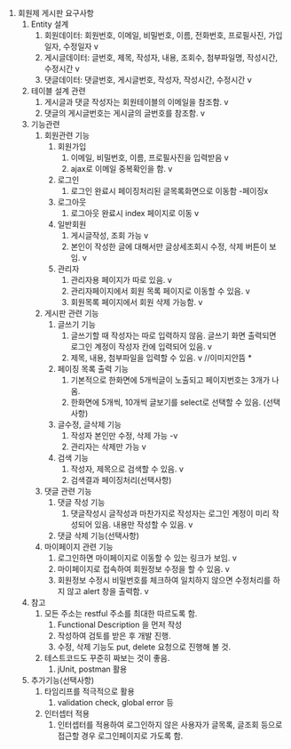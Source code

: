 1. 회원제 게시판 요구사항
    1. Entity 설계
        1. 회원데이터: 회원번호, 이메일, 비밀번호, 이름, 전화번호, 프로필사진, 가입일자, 수정일자 v
        2. 게시글데이터: 글번호, 제목, 작성자, 내용, 조회수, 첨부파일명, 작성시간, 수정시간 v
        3. 댓글데이터: 댓글번호, 게시글번호, 작성자, 작성시간, 수정시간 v
    2. 테이블 설계 관련
        1. 게시글과 댓글 작성자는 회원테이블의 이메일을 참조함. v 
        2. 댓글의 게시글번호는 게시글의 글번호를 참조함. v 
    3. 기능관련
        1. 회원관련 기능
            1. 회원가입
                1. 이메일, 비밀번호, 이름, 프로필사진을 입력받음 v
                2. ajax로 이메일 중복확인을 함. v
            2. 로그인
                1. 로그인 완료시 페이징처리된 글목록화면으로 이동함  -페이징x
            3. 로그아웃
                1. 로그아웃 완료시 index 페이지로 이동 v
            4. 일반회원
                1. 게시글작성, 조회 가능 v
                2. 본인이 작성한 글에 대해서만 글상세조회시 수정, 삭제 버튼이 보임. v  
            5. 관리자
                1. 관리자용 페이지가 따로 있음. v
                2. 관리자페이지에서 회원 목록 페이지로 이동할 수 있음. v
                3. 회원목록 페이지에서 회원 삭제 가능함. v
        2. 게시판 관련 기능
            1. 글쓰기 기능
                1. 글쓰기할 때 작성자는 따로 입력하지 않음. 글쓰기 화면 출력되면 로그인 계정이 작성자 칸에 입력되어 있음. v
                2. 제목, 내용, 첨부파일을 입력할 수 있음. v  //이미지안뜸 *
            2. 페이징 목록 출력 기능
                1. 기본적으로 한화면에 5개씩글이 노출되고 페이지번호는 3개가 나옴.
                2. 한화면에 5개씩, 10개씩 글보기를 select로 선택할 수 있음. (선택사항)
            3. 글수정, 글삭제 기능
                1. 작성자 본인만 수정, 삭제 가능 -v
                2. 관리자는 삭제만 가능 v
            4. 검색 기능
                1. 작성자, 제목으로 검색할 수 있음.  v
                2. 검색결과 페이징처리(선택사항)
        3. 댓글 관련 기능
            1. 댓글 작성 기능
                1. 댓글작성시 글작성과 마찬가지로 작성자는 로그인 계정이 미리 작성되어 있음. 내용만 작성할 수 있음. v 
            2. 댓글 삭제 기능(선택사항)
        4. 마이페이지 관련 기능
            1. 로그인하면 마이페이지로 이동할 수 있는 링크가 보임. v
            2. 마이페이지로 접속하여 회원정보 수정을 할 수 있음. v
            3. 회원정보 수정시 비밀번호를 체크하여 일치하지 않으면 수정처리를 하지 않고 alert 창을 출력함. v
    4. 참고
        1. 모든 주소는 restful 주소를 최대한 따르도록 함.
            1. Functional Description 을 먼저 작성
            2. 작성하여 검토를 받은 후 개발 진행.
            3. 수정, 삭제 기능도 put, delete 요청으로 진행해 볼 것.
        2. 테스트코드도 꾸준히 짜보는 것이 좋음.
            1. jUnit, postman 활용
    5. 추가기능(선택사항)
        1. 타임리프를 적극적으로 활용
            1. validation check, global error 등
        2. 인터셉터 적용
            1. 인터셉터를 적용하여 로그인하지 않은 사용자가 글목록, 글조회 등으로 접근할 경우 로그인페이지로 가도록 함.

